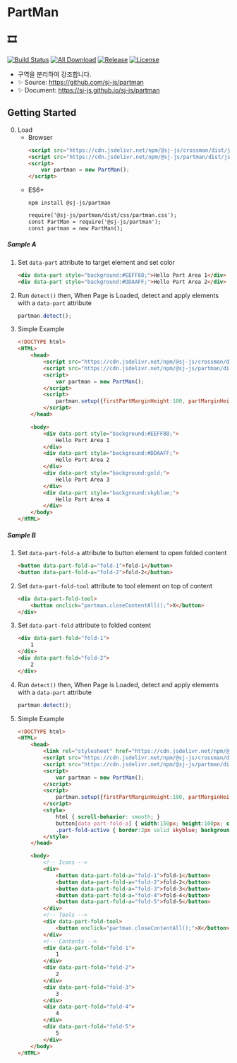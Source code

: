 # PartMan
## 🎞️
[![Build Status](https://travis-ci.org/sj-js/partman.svg?branch=master)](https://travis-ci.org/sj-js/partman)
[![All Download](https://img.shields.io/github/downloads/sj-js/partman/total.svg)](https://github.com/sj-js/partman/releases)
[![Release](https://img.shields.io/github/release/sj-js/partman.svg)](https://github.com/sj-js/partman/releases)
[![License](https://img.shields.io/github/license/sj-js/partman.svg)](https://github.com/sj-js/partman/releases)

- 구역을 분리하여 강조합니다. 
- ✨ Source: https://github.com/sj-js/partman
- ✨ Document: https://sj-js.github.io/sj-js/partman



## Getting Started
0. Load
    - Browser  
        ```html    
        <script src="https://cdn.jsdelivr.net/npm/@sj-js/crossman/dist/js/crossman.min.js"></script>
        <script src="https://cdn.jsdelivr.net/npm/@sj-js/partman/dist/js/partman.min.js"></script>
        <script>
            var partman = new PartMan();
        </script>        
        ```  
    - ES6+
        ```
        npm install @sj-js/partman
        ```
        ```html
        require('@sj-js/partman/dist/css/partman.css');    
        const PartMan = require('@sj-js/partman');
        const partman = new PartMan();
        ```

##### Sample A
1. Set `data-part` attribute to target element and set color   
   ```html
   <div data-part style="background:#EEFF88;">Hello Part Area 1</div>
   <div data-part style="background:#DDAAFF;">Hello Part Area 2</div>
   ```
   
2. Run `detect()` then, When Page is Loaded, detect and apply elements with a `data-part` attribute    
   ```js
   partman.detect();
   ```
   
3. Simple Example
    ```html
    <!DOCTYPE html>
    <HTML>
        <head>
            <script src="https://cdn.jsdelivr.net/npm/@sj-js/crossman/dist/js/crossman.min.js"></script>
            <script src="https://cdn.jsdelivr.net/npm/@sj-js/partman/dist/js/partman.min.js"></script>
            <script>
                var partman = new PartMan();
            </script>
            <script>
                partman.setup({firstPartMarginHeight:100, partMarginHeight:50, lastPartMarginHeight:500}).detect();
            </script>
        </head>
    
        <body>
            <div data-part style="background:#EEFF88;">
                Hello Part Area 1
            </div>
            <div data-part style="background:#DDAAFF;">
                Hello Part Area 2
            </div>
            <div data-part style="background:gold;">
                Hello Part Area 3
            </div>
            <div data-part style="background:skyblue;">
                Hello Part Area 4
            </div>
        </body>
    </HTML>
    ``` 

##### Sample B
1. Set `data-part-fold-a` attribute to button element to open folded content
   ```html
   <button data-part-fold-a="fold-1">fold-1</button>
   <button data-part-fold-a="fold-2">fold-2</button>
   ```
2. Set `data-part-fold-tool` attribute to tool element on top of content
   ```html
   <div data-part-fold-tool>
       <button onclick="partman.closeContentAll();">X</button>
   </div>  
   ```
3. Set `data-part-fold` attribute to folded content   
   ```html
   <div data-part-fold="fold-1">
       1
   </div>
   <div data-part-fold="fold-2">
       2     
   </div>
   ```   
4. Run `detect()` then, When Page is Loaded, detect and apply elements with a `data-part` attribute    
   ```js
   partman.detect();
   ```
5. Simple Example
    ```html
    <!DOCTYPE html>
    <HTML>
        <head>
            <link rel="stylesheet" href="https://cdn.jsdelivr.net/npm/@sj-js/partman/dist/css/partman.min.css">
            <script src="https://cdn.jsdelivr.net/npm/@sj-js/crossman/dist/js/crossman.min.js"></script>
            <script src="https://cdn.jsdelivr.net/npm/@sj-js/partman/dist/js/partman.min.js"></script>
            <script>
                var partman = new PartMan();
            </script>
            <script>
                partman.setup({firstPartMarginHeight:100, partMarginHeight:50, lastPartMarginHeight:500}).detect();
            </script>
            <style>
                html { scroll-behavior: smooth; }
                button[data-part-fold-a] { width:150px; height:100px; cursor:pointer; }
                .part-fold-active { border:2px solid skyblue; background:skyblue; }
            </style>
        </head>
    
        <body>
            <!-- Icons -->
            <div>
                <button data-part-fold-a="fold-1">fold-1</button>
                <button data-part-fold-a="fold-2">fold-2</button>
                <button data-part-fold-a="fold-3">fold-3</button>
                <button data-part-fold-a="fold-4">fold-4</button>
                <button data-part-fold-a="fold-5">fold-5</button>
            </div>
            <!-- Tools -->
            <div data-part-fold-tool>
                <button onclick="partman.closeContentAll();">X</button>
            </div>
            <!-- Contents -->
            <div data-part-fold="fold-1">
                1
            </div>
            <div data-part-fold="fold-2">
                2
            </div>
            <div data-part-fold="fold-3">
                3
            </div>
            <div data-part-fold="fold-4">
                4
            </div>
            <div data-part-fold="fold-5">
                5
            </div>
        </body>
    </HTML>
    ``` 
